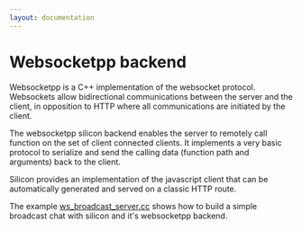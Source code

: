 ```yaml
---
layout: documentation
---
```


Websocketpp backend
================================


Websocketpp is a C++ implementation of the websocket
protocol. Websockets allow bidirectional communications between the
server and the client, in opposition to HTTP where all communications
are initiated by the client.

The websocketpp silicon backend enables the server to remotely call function on
the set of client connected clients. It implements a very basic
protocol to serialize and send the calling data (function path and
arguments) back to the client.

Silicon provides an implementation of the javascript client that can
be automatically generated and served on a classic HTTP route.

The example [ws_broadcast_server.cc](https://github.com/matt-42/silicon/blob/master/examples/ws_broadcast_server.cc)
shows how to build a simple broadcast chat with silicon and it's websocketpp backend.
